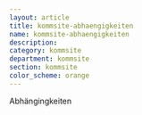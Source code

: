 ```yaml
---
layout: article
title: kommsite-abhaengigkeiten
name: kommsite-abhaengigkeiten
description: 
category: kommsite
department: kommsite
section: kommsite
color_scheme: orange
---
```


Abhängingkeiten